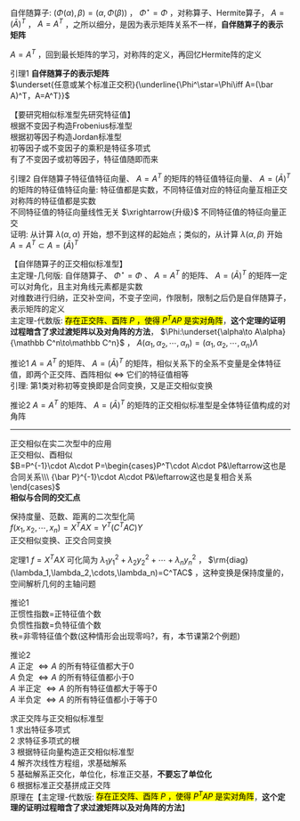 自伴随算子:  $(\Phi(\alpha),\beta)=(\alpha,\Phi(\beta))$ ， $\Phi^\star=\Phi$ ，对称算子、Hermite算子， $A=(\bar A)^T$ ， $A=A^T$ ，之所以细分，是因为表示矩阵关系不一样，**自伴随算子的表示矩阵**    
    
 $A=A^T$ ，回到最长矩阵的学习，对称阵的定义，再回忆Hermite阵的定义    
    
引理1 **自伴随算子的表示矩阵**    
 $\underset{任意或某个标准正交积}{\underline{\Phi^\star=\Phi\iff A=(\bar A)^T，A=A^T}}$     
    
【要研究相似标准型先研究特征值】    
根据不变因子构造Frobenius标准型    
根据初等因子构造Jordan标准型    
初等因子或不变因子的乘积是特征多项式    
有了不变因子或初等因子，特征值随即而来    
    
引理2 自伴随算子特征值特征向量、 $A=A^T$ 的矩阵的特征值特征向量、 $A=(\bar A)^T$ 的矩阵的特征值特征向量: 特征值都是实数，不同特征值对应的特征向量互相正交    
对称阵的特征值都是实数    
不同特征值的特征向量线性无关 $\xrightarrow{升级}$ 不同特征值的特征向量正交    
证明: 从计算 $\lambda(\alpha,\alpha)$ 开始，想不到这样的起始点；类似的，从计算 $\lambda(\alpha,\beta)$ 开始    
 $A=A^T\subset A=(\bar A)^T$     
    
【自伴随算子的正交相似标准型】    
主定理-几何版: 自伴随算子、 $\Phi^\star=\Phi$ 、 $A=A^T$ 的矩阵、 $A=(\bar A)^T$ 的矩阵一定可以对角化，且主对角线元素都是实数    
对维数进行归纳，正交补空间，不变子空间，作限制，限制之后仍是自伴随算子，表示矩阵的定义    
主定理-代数版: <mark>存在正交阵、酉阵 $P$ ，使得 $P^TAP$ 是实对角阵</mark>，**这个定理的证明过程暗含了求过渡矩阵以及对角阵的方法**， $\Phi:\underset{\alpha\to A\alpha}{\mathbb C^n\to\mathbb C^n}$ ， $A(\alpha_1,\alpha_2,\cdots,\alpha_n)=(\alpha_1,\alpha_2,\cdots,\alpha_n)\Lambda$     
    
推论1  $A=A^T$ 的矩阵、 $A=(\bar A)^T$ 的矩阵，相似关系下的全系不变量是全体特征值，即两个正交阵、酉阵相似 $\iff$ 它们的特征值相等    
引理: 第1类对称初等变换即是合同变换，又是正交相似变换    
    
推论2  $A=A^T$ 的矩阵、 $A=(\bar A)^T$ 的矩阵的正交相似标准型是全体特征值构成的对角阵    
    
---    
    
正交相似在实二次型中的应用    
正交相似、酉相似    
 $B=P^{-1}\cdot A\cdot P=\begin{cases}P^T\cdot A\cdot P&\leftarrow这也是合同关系\\\ {\bar P}^{-1}\cdot A\cdot P&\leftarrow这也是复相合关系\end{cases}$     
**相似与合同的交汇点**    
    
保持度量、范数、距离的二次型化简    
 $f(x_1,x_2,\cdots,x_n)=X^TAX=Y^T(C^TAC)Y$     
正交相似变换、正交合同变换    
    
定理1  $f=X^TAX$ 可化简为 $\lambda_1y_1^2+\lambda_2y_2^2+\cdots+\lambda_ny_n^2$ ， $\rm{diag}(\lambda_1,\lambda_2,\cdots,\lambda_n)=C^TAC$ ，这种变换是保持度量的，空间解析几何的主轴问题    
    
推论1    
正惯性指数=正特征值个数    
负惯性指数=负特征值个数    
秩=非零特征值个数(这种情形会出现零吗?，有，本节课第2个例题)    
    
推论2    
 $A$ 正定 $\iff A$ 的所有特征值都大于0    
 $A$ 负定 $\iff A$ 的所有特征值都小于0    
 $A$ 半正定 $\iff A$ 的所有特征值都大于等于0    
 $A$ 半负定 $\iff A$ 的所有特征值都小于等于0    
    
求正交阵与正交相似标准型    
1 求出特征多项式    
2 求特征多项式的根    
3 根据特征向量构造正交相似标准型    
4 解齐次线性方程组，求基础解系    
5 基础解系正交化，单位化，标准正交基，**不要忘了单位化**    
6 根据标准正交基拼成正交阵    
原理在【主定理-代数版: <mark>存在正交阵、酉阵 $P$ ，使得 $P^TAP$ 是实对角阵</mark>，**这个定理的证明过程暗含了求过渡矩阵以及对角阵的方法**】    
